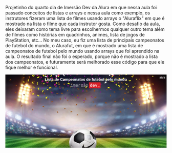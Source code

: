 Projetinho do quarto dia de Imersão Dev da Alura em que nessa aula foi passado conceitos de listas e arrays e nessa aula como exemplo, os instrutores fizeram uma lista de filmes usando arrays o "Aluraflix" em que é mostrado na lista o filme que cada instrutor gosta. Como desafio da aula, eles deixaram como tema livre para escolhermos qualquer outro tema além de filmes como histórias em quadrinhos, animes, lista de jogos de PlayStation, etc... No meu caso, eu fiz uma lista de principais campeonatos de futebol do mundo, o Alurafut, em que é mostrado uma lista de campeonatos de futebol pelo mundo usando arrays que foi aprendido na aula. O resultado final não foi o esperado, porque não é mostrado a lista dos campeonatos, e futuramente será melhorado esse código para que ele fique melhor e funcional. 

<img src="./Imagem.png">